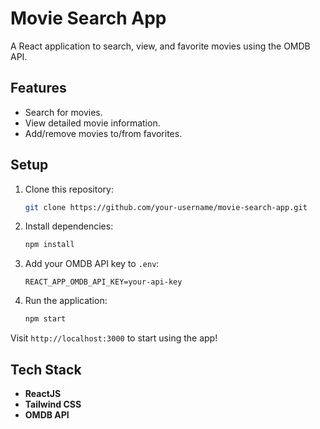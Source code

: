 # Movie Search App

A React application to search, view, and favorite movies using the OMDB API.

## Features

- Search for movies.
- View detailed movie information.
- Add/remove movies to/from favorites.

## Setup

1. Clone this repository:
    ```bash
    git clone https://github.com/your-username/movie-search-app.git
    ```

2. Install dependencies:
    ```bash
    npm install
    ```

3. Add your OMDB API key to `.env`:
    ```
    REACT_APP_OMDB_API_KEY=your-api-key
    ```

4. Run the application:
    ```bash
    npm start
    ```

Visit `http://localhost:3000` to start using the app!

## Tech Stack

- **ReactJS**
- **Tailwind CSS**
- **OMDB API**
